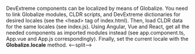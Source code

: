 DevExtreme components can be&nbsp;localized by&nbsp;means of&nbsp;Globalize. You need to&nbsp;link Globalize modules, CLDR scripts, and DevExtreme dictionaries for desired locales (see the <head\> tag of&nbsp;index.html). Then, load CLDR data for the same locales (see index.js). Using Angular, Vue and React, get all the needed components as&nbsp;imported modules instead (see app.component.ts, App.vue and App.js correspondingly). Finally, set the current locale with the **Globalize.locale** method.
<--split-->